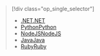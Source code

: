 > [!div class="op_single_selector"]
> * [<span data-ttu-id="1c744-101">.NET</span><span class="sxs-lookup"><span data-stu-id="1c744-101">.NET</span></span>](../articles/active-directory-b2c/active-directory-b2c-devquickstarts-graph-dotnet.md)
> * [<span data-ttu-id="1c744-102">Python</span><span class="sxs-lookup"><span data-stu-id="1c744-102">Python</span></span>](active-directory-b2c-devquickstarts-graph-python.md)
> * [<span data-ttu-id="1c744-103">NodeJS</span><span class="sxs-lookup"><span data-stu-id="1c744-103">NodeJS</span></span>](active-directory-b2c-devquickstarts-graph-nodeJS.md)
> * [<span data-ttu-id="1c744-104">Java</span><span class="sxs-lookup"><span data-stu-id="1c744-104">Java</span></span>](active-directory-b2c-devquickstarts-graph-java.md)
> * [<span data-ttu-id="1c744-105">Ruby</span><span class="sxs-lookup"><span data-stu-id="1c744-105">Ruby</span></span>](active-directory-b2c-devquickstarts-graph-ruby.md)
> 
> 

